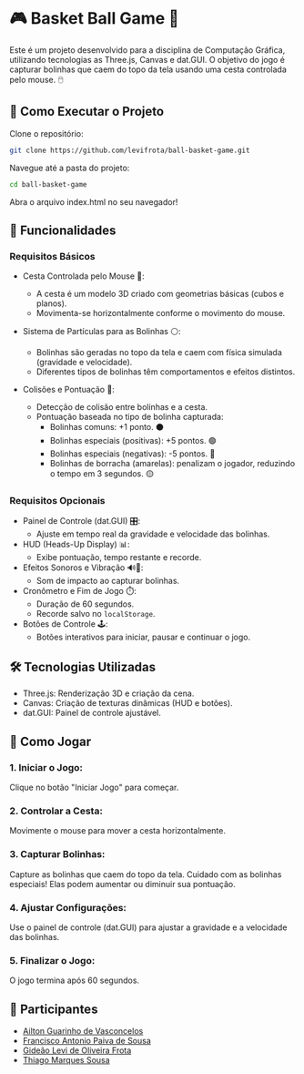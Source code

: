 # 🎮 Basket Ball Game 🏀
Este é um projeto desenvolvido para a disciplina de Computação Gráfica, utilizando tecnologias as Three.js, Canvas e dat.GUI. O objetivo do jogo é capturar bolinhas que caem do topo da tela usando uma cesta controlada pelo mouse. 🖱️

## 🚀 Como Executar o Projeto
Clone o repositório:
```bash
git clone https://github.com/levifrota/ball-basket-game.git
```

Navegue até a pasta do projeto:
```bash
cd ball-basket-game
```
Abra o arquivo index.html no seu navegador!

## 🚀 Funcionalidades
### Requisitos Básicos
- Cesta Controlada pelo Mouse 🧺:
  - A cesta é um modelo 3D criado com geometrias básicas (cubos e planos).
  - Movimenta-se horizontalmente conforme o movimento do mouse.

- Sistema de Partículas para as Bolinhas ⚪:
  - Bolinhas são geradas no topo da tela e caem com física simulada (gravidade e velocidade).
  - Diferentes tipos de bolinhas têm comportamentos e efeitos distintos.

- Colisões e Pontuação 🎯:
  - Detecção de colisão entre bolinhas e a cesta.
  - Pontuação baseada no tipo de bolinha capturada:
    - Bolinhas comuns: +1 ponto. ⚫
    - Bolinhas especiais (positivas): +5 pontos. 🟢
    - Bolinhas especiais (negativas): -5 pontos. 🔴
    - Bolinhas de borracha (amarelas): penalizam o jogador, reduzindo o tempo em 3 segundos. 🟡

### Requisitos Opcionais
- Painel de Controle (dat.GUI) 🎛️:
  - Ajuste em tempo real da gravidade e velocidade das bolinhas.
- HUD (Heads-Up Display) 📊:
  - Exibe pontuação, tempo restante e recorde.
- Efeitos Sonoros e Vibração 🔊📳:
  - Som de impacto ao capturar bolinhas.
- Cronômetro e Fim de Jogo ⏱️:
  - Duração de 60 segundos.
  - Recorde salvo no ```localStorage```.
- Botões de Controle 🕹️:
  - Botões interativos para iniciar, pausar e continuar o jogo.
## 🛠️ Tecnologias Utilizadas
  - Three.js: Renderização 3D e criação da cena.
  - Canvas: Criação de texturas dinâmicas (HUD e botões).
  - dat.GUI: Painel de controle ajustável.
## 🎯 Como Jogar
### 1. Iniciar o Jogo:
 Clique no botão "Iniciar Jogo" para começar.
### 2. Controlar a Cesta:
 Movimente o mouse para mover a cesta horizontalmente.
### 3. Capturar Bolinhas:
 Capture as bolinhas que caem do topo da tela.
 Cuidado com as bolinhas especiais! Elas podem aumentar ou diminuir sua pontuação.
### 4. Ajustar Configurações:
 Use o painel de controle (dat.GUI) para ajustar a gravidade e a velocidade das bolinhas.
### 5. Finalizar o Jogo:
 O jogo termina após 60 segundos. 

## 👥 Participantes 
- [Ailton Guarinho de Vasconcelos](https://github.com/AkowsS)
- [Francisco Antonio Paiva de Sousa](https://github.com/fcooantonio)
- [Gideão Levi de Oliveira Frota](https://www.github.com/levifrota)
- [Thiago Marques Sousa](https://github.com/thiagomars)